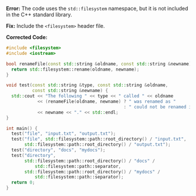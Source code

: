 **Error:** The code uses the `std::filesystem` namespace, but it is not included in the C++ standard library.

**Fix:** Include the `<filesystem>` header file.

**Corrected Code:**

```cpp
#include <filesystem>
#include <iostream>

bool renameFile(const std::string &oldname, const std::string &newname) {
  return std::filesystem::rename(oldname, newname);
}

void test(const std::string &type, const std::string &oldname,
          const std::string &newname) {
  std::cout << "The following " << type << " called " << oldname
            << (renameFile(oldname, newname) ? " was renamed as "
                                             : " could not be renamed into ")
            << newname << "." << std::endl;
}

int main() {
  test("file", "input.txt", "output.txt");
  test("file", std::filesystem::path::root_directory() / "input.txt",
       std::filesystem::path::root_directory() / "output.txt");
  test("directory", "docs", "mydocs");
  test("directory",
       std::filesystem::path::root_directory() / "docs" /
           std::filesystem::path::separator,
       std::filesystem::path::root_directory() / "mydocs" /
           std::filesystem::path::separator);
  return 0;
}
```
